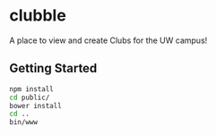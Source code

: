 # clubble
A place to view and create Clubs for the UW campus!

## Getting Started

````sh
npm install
cd public/
bower install
cd ..
bin/www
````

